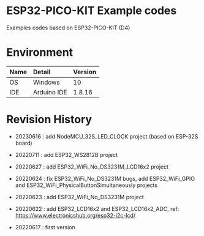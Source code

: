 # ESP32-PICO-KIT Example codes
Examples codes based on ESP32-PICO-KIT (D4)

# Environment
| Name               | Detail        | Version |
| :----------------- | :------------ | :------ |
| OS                 | Windows       | 10      |
| IDE                | Arduino IDE   | 1.8.16  |

# Revision History
- 20230616 : add NodeMCU_32S_LED_CLOCK project (based on ESP-32S board)

- 20220711 : add ESP32_WS2812B project

- 20220627 : add ESP32_WiFi_No_DS3231M_LCD16x2 project

- 20220624 : fix ESP32_WiFi_No_DS3231M bugs, add ESP32_WiFi_GPIO and ESP32_WiFi_PhysicalButtonSimultaneously projects

- 20220623 : add ESP32_WiFi_No_DS3231M project

- 20220622 : add ESP32_LCD16x2 and ESP32_LCD16x2_ADC, ref: https://www.electronicshub.org/esp32-i2c-lcd/

- 20220617 : first version


